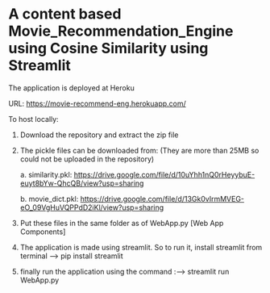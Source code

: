 # A content based Movie_Recommendation_Engine using Cosine Similarity using Streamlit
The application is deployed at Heroku

URL: https://movie-recommend-eng.herokuapp.com/

To host locally:
1. Download the repository and extract the zip file
2. The pickle files can be downloaded from: (They are more than 25MB so could not be uploaded in the repository)

   a. similarity.pkl: https://drive.google.com/file/d/10uYhh1nQ0rHeyybuE-euyt8bYw-QhcQB/view?usp=sharing
   
   b. movie_dict.pkl: https://drive.google.com/file/d/13Gk0vIrmMVEG-eO_09VgHuVQPPdD2iKl/view?usp=sharing
   
3. Put these files in the same folder as of WebApp.py [Web App Components]
4. The application is made using streamlit. So to run it, install streamlit from terminal -->
          pip install streamlit
5. finally run the application using the command :--> streamlit run WebApp.py     
